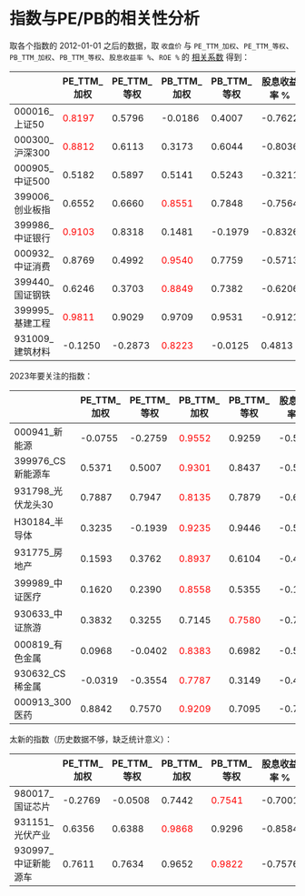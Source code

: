 # 指数与PE/PB的相关性分析

取各个指数的 2012-01-01 之后的数据，取 `收盘价` 与 `PE_TTM_加权`、`PE_TTM_等权`、
`PB_TTM_加权`、`PB_TTM_等权`、`股息收益率 %`、`ROE %` 的 [相关系数][1] 得到：

|               | PE_TTM_加权                       | PE_TTM_等权 | PB_TTM_加权                       | PB_TTM_等权                       | 股息收益率 % | ROE %   | 最早数据日期     |
|---------------|---------------------------------|-----------|---------------------------------|---------------------------------|---------|---------|------------|
| 000016_上证50   | <font color='red'>0.8197</font> | 0.5796    | -0.0186                         | 0.4007                          | -0.7622 | -0.8053 | 2012-01-04 |
| 000300_沪深300  | <font color='red'>0.8812</font> | 0.6113    | 0.3173                          | 0.6044                          | -0.8036 | -0.7935 | 2012-01-04 |
| 000905_中证500  | 0.5182                          | 0.5897    | 0.5141                          | 0.5243                          | -0.3211 | -0.1737 | 2012-01-04 |
| 399006_创业板指   | 0.6552                          | 0.6660    | <font color='red'>0.8551</font> | 0.7848                          | -0.7564 | 0.7660  | 2012-01-04 |
| 399986_中证银行   | <font color='red'>0.9103</font> | 0.8318    | 0.1481                          | -0.1979                         | -0.8326 | -0.8380 | 2013-07-16 |
| 000932_中证消费   | 0.8769                          | 0.4992    | <font color='red'>0.9540</font> | 0.7759                          | -0.5713 | 0.5102  | 2012-01-04 |
| 399440_国证钢铁   | 0.6246                          | 0.3703    | <font color='red'>0.8849</font> | 0.7382                          | -0.6206 | -0.1916 | 2014-12-31 |
| 399995_基建工程   | <font color='red'>0.9811</font> | 0.9029    | 0.9709                          | 0.9531                          | -0.9121 | 0.6383  | 2015-01-05 |
| 931009_建筑材料   | -0.1250                         | -0.2873   | <font color='red'>0.8223</font> | -0.0125                         | 0.4813  | 0.4949  | 2013-07-16 |

2023年要关注的指数：

|               | PE_TTM_加权  | PE_TTM_等权 | PB_TTM_加权                       | PB_TTM_等权                   | 股息收益率 % | ROE %   | 最早数据日期     |
|---------------|-------------|-----------|---------------------------------|---------------------------------|---------|---------|------------|
| 000941_新能源    | -0.0755   | -0.2759   | <font color='red'>0.9552</font> | 0.9259                          | -0.5617 | 0.6924  | 2012-01-04 |
| 399976_CS新能源车 | 0.5371   | 0.5007    | <font color='red'>0.9301</font> | 0.8437                          | -0.5696 | 0.0417   | 2014-12-01 |
| 931798_光伏龙头30 | 0.7887   | 0.7947     | <font color='red'>0.8135</font> | 0.7879                          | -0.6974 | 0.2063 | 2017-01-03 |
| H30184_半导体    | 0.3235    | -0.1939   | <font color='red'>0.9235</font> | 0.9446                          | -0.5625 | 0.7467  | 2013-07-16 |
| 931775_房地产    | 0.1593    | 0.3762    | <font color='red'>0.8937</font>  | 0.6104                          | -0.4155 | 0.0665 | 2013-07-16 |
| 399989_中证医疗   | 0.1620   | 0.2390    | <font color='red'>0.8558</font>  | 0.5355                          | -0.1566 | 0.6714 | 2014-11-03 |
| 930633_中证旅游   | 0.3832    | 0.3255    | 0.7145                           | <font color='red'>0.7580</font> | -0.7687 | -0.1881 | 2015-05-11 |
| 000819_有色金属   | 0.0968    | -0.0402   | <font color='red'>0.8383</font> | 0.6982                           | -0.5244 | 0.4520 | 2012-05-10 |
| 930632_CS稀金属   | -0.0319   | -0.3554   | <font color='red'>0.7787</font> | 0.3149                           | -0.4247 | 0.5995 | 2015-05-13 |
| 000913_300医药    | 0.8842    | 0.7570    | <font color='red'>0.9209</font> | 0.7095                          | -0.7258 | 0.0288 | 2012-01-04 |

太新的指数（历史数据不够，缺乏统计意义）：

|               | PE_TTM_加权  | PE_TTM_等权 | PB_TTM_加权                       | PB_TTM_等权                   | 股息收益率 % | ROE %   | 最早数据日期     |
|---------------|-------------|-----------|---------------------------------|---------------------------------|---------|---------|------------|
| 980017_国证芯片   | -0.2769   | -0.0508   | 0.7442                          | <font color='red'>0.7541</font> | -0.7001 | 0.7969  | 2019-08-02 |
| 931151_光伏产业   | 0.6356   | 0.6388    | <font color='red'>0.9868</font> | 0.9296                          | -0.8584 | 0.7925  | 2019-04-23 |
| 930997_中证新能源车 | 0.7611  | 0.7634    | 0.9652                          | <font color='red'>0.9822</font> | -0.7576 | -0.2429 | 2017-07-20 |

[1]: https://chanjarster.github.io/ai-learn/#/ai_basics/statistics?id=%e6%95%b0%e5%ad%97%e7%89%b9%e5%be%81